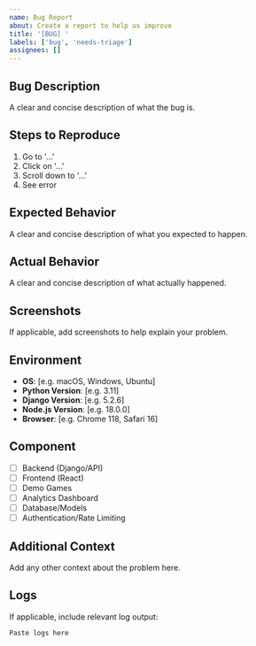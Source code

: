 ```yaml
---
name: Bug Report
about: Create a report to help us improve
title: '[BUG] '
labels: ['bug', 'needs-triage']
assignees: []
---
```


## Bug Description

A clear and concise description of what the bug is.

## Steps to Reproduce

1. Go to '...'
2. Click on '...'
3. Scroll down to '...'
4. See error

## Expected Behavior

A clear and concise description of what you expected to happen.

## Actual Behavior

A clear and concise description of what actually happened.

## Screenshots

If applicable, add screenshots to help explain your problem.

## Environment

- **OS**: [e.g. macOS, Windows, Ubuntu]
- **Python Version**: [e.g. 3.11]
- **Django Version**: [e.g. 5.2.6]
- **Node.js Version**: [e.g. 18.0.0]
- **Browser**: [e.g. Chrome 118, Safari 16]

## Component

- [ ] Backend (Django/API)
- [ ] Frontend (React)
- [ ] Demo Games
- [ ] Analytics Dashboard
- [ ] Database/Models
- [ ] Authentication/Rate Limiting

## Additional Context

Add any other context about the problem here.

## Logs

If applicable, include relevant log output:

```
Paste logs here
```